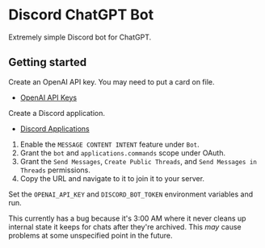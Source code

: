 # Discord ChatGPT Bot
Extremely simple Discord bot for ChatGPT.

## Getting started
Create an OpenAI API key. You may need to put a card on file.
* [OpenAI API Keys](https://platform.openai.com/account/api-keys)

Create a Discord application.
* [Discord Applications](https://discord.com/developers/applications/)

1. Enable the `MESSAGE CONTENT INTENT` feature under `Bot`.
2. Grant the `bot` and `applications.commands` scope under OAuth.
3. Grant the `Send Messages`, `Create Public Threads`, and `Send Messages in Threads` permissions.
4. Copy the URL and navigate to it to join it to your server.

Set the `OPENAI_API_KEY` and `DISCORD_BOT_TOKEN` environment variables and run.

This currently has a bug because it's 3:00 AM where it never cleans up internal state it keeps for chats after they're archived. This *may* cause problems at some unspecified point in the future.
